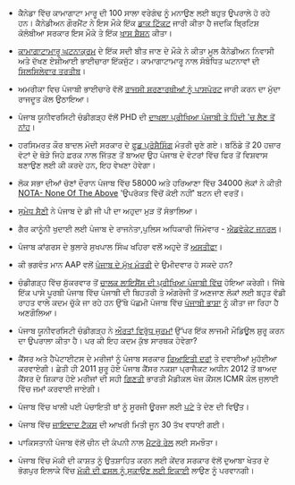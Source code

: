 - ਕੈਨੇਡਾ ਵਿੱਚ ਕਾਮਾਗਾਟਾ ਮਾਰੂ ਦੀ 100 ਸਾਲਾ ਵਰੇਗੰਢ ਨੂੰ ਮਨਾਉਣ ਲਈ ਬਹੁਤ ਉਪਰਾਲੇ ਹੋ ਰਹੇ ਹਨ। ਕੈਨੇਡੀਅਨ ਗੌਰਮੈਂਟ ਨੇ ਇਸ ਮੌਕੇ ਇੱਕ [ਡਾਕ ਟਿੱਕਟ](https://www.canadapost.ca/shop/collect-stamps/all-details-2014/details-3-arpil-2014/p-413932111.jsf) ਜਾਰੀ ਕੀਤਾ ਹੈ ਜਦਕਿ ਬ੍ਰਿਟਿਸ਼ ਕੋਲੰਬੀਆ ਸਰਕਾਰ ਇਸ ਮੌਕੇ ਤੇ ਇੱਕ [ਖਾਸ ਸ਼ੈਸ਼ਨ](https://www.flickr.com/photos/bcgovphotos/14106726140/in/photostream/) ਕੀਤਾ।

- [ਕਾਮਾਗਾਟਾਮਾਰੂ ਘਟਨਾਕ੍ਰਮ](http://www.straight.com/news/651056/gurpreet-singh-komagata-maru-centenary-brings-indigenous-canadians-and-south-asians-together) ਦੇ ਇੱਕ ਸਦੀ ਬੀਤ ਜਾਣ ਦੇ ਮੌਕੇ ਨੇ ਕੀਤਾ ਮੂਲ ਕੈਨੇਡੀਅਨ ਨਿਵਾਸੀ ਅਤੇ ਦੱਖਣ ਏਸ਼ੀਆਈ ਭਾਈਚਾਰਾ ਇੱਕਜੁੱਟ। ਕਾਮਾਗਾਟਾਮਾਰੂ ਨਾਲ ਸੰਬੰਧਿਤ ਘਟਨਾਵਾਂ ਦੀ [ਸਿਲਸਿਲੇਵਾਰ ਤਰਤੀਬ](http://ottawacitizen.com/news/national/timeline-the-komagata-maru-incident-1914)।

- ਅਮਰੀਕਾ ਵਿਚ ਪੰਜਾਬੀ ਭਾਈਚਾਰੇ ਵੱਲੋਂ [ਰਾਜਸੀ ਸ਼ਰਣਾਰਥੀਆਂ ਨੂੰ ਪਾਸਪੋਰਟ](http://timesofindia.indiatimes.com/City/Chandigarh/Punjabi-community-in-US-again-take-up-issue-of-granting-Indian-passports-to-political-asylees-with-ambassador/articleshow/35393463.cms) ਜਾਰੀ ਕਰਨ ਦਾ ਮੁੱਦਾ ਰਾਜਦੂਤ ਕੋਲ ਉਠਾਇਆ।

- ਪੰਜਾਬ ਯੂਨੀਵਰਸਿਟੀ ਚੰਡੀਗੜ੍ਹ ਵੱਲੋਂ PHD ਦੀ [ਦਾਖਲਾ ਪ੍ਰੀਖਿਆ ਪੰਜਾਬੀ ਤੇ ਹਿੰਦੀ 'ਚ ਲੈਣ ਤੋਂ ਨਾਂਹ](https://www.youtube.com/watch?v=UnqNkABH-Rk)। 

- ਹਰਸਿਮਰਤ ਕੌਰ ਬਾਦਲ ਮੋਦੀ ਸਰਕਾਰ ਦੇ [ਫੂਡ ਪ੍ਰੋਸੈਸਿੰਗ](http://timesofindia.indiatimes.com/City/Chandigarh/With-Harsimrat-as-Union-food-processing-minister-Punjab-gets-into-overdrive/articleshow/35644070.cms) ਮੰਤਰੀ ਚੁਣੇ ਗਏ। ਬਠਿੰਡੇ ਤੋਂ 20 ਹਜ਼ਾਰ ਵੋਟਾਂ ਦੇ ਥੋੜੇ ਜਿਹੇ ਫ਼ਰਕ ਨਾਲ ਜਿੱਤਣ ਤੋਂ ਬਾਅਦ ਉਹ ਪੰਜਾਬ ਦੇ ਵੋਟਰਾਂ ਵਿੱਚ ਫਿਰ ਤੋਂ ਵਿਸ਼ਵਾਸ ਬਣਾਉਣ ਲਈ ਕੀ ਕਰਦੇ ਹਨ, ਇਹ ਵੇਖਣਾ ਹੋਵੇਗਾ।

- ਲੋਕ ਸਭਾ ਦੀਆਂ ਚੋਣਾਂ ਦੌਰਾਨ ਪੰਜਾਬ ਵਿੱਚ 58000 ਅਤੇ ਹਰਿਆਣਾ ਵਿੱਚ 34000 ਲੋਕਾਂ ਨੇ ਕੀਤੀ [NOTA- None Of The Above](http://m.newindianexpress.com/top-news/310329?utm_source=rss&utm_medium=rss&utm_campaign=over-58000-voters-in-punjab-34000-in-haryana-opt-for-nota) 'ਉਪਰੋਕਤ ਵਿੱਚੋਂ ਕੋਈ ਨਹੀਂ' ਬਟਨ ਦੀ ਵਰਤੋਂ।

- [ਸੁਮੇਧ ਸੈਣੀ](http://www.punjabhub.com/2014/05/2232) ਨੇ ਪੰਜਾਬ ਦੇ ਡੀ ਜੀ ਪੀ ਦਾ ਅਹੁਦਾ ਮੁੜ ਤੋਂ ਸੰਭਾਲਿਆ।

- ਗੈਰ ਕਾਨੂੰਨੀ ਖੁਦਾਈ ਲਈ ਪੰਜਾਬ ਦੇ ਰਾਜਨੇਤਾ,ਪੁਲਿਸ ਅਧਿਕਾਰੀ ਜਿੰਮੇਵਾਰ - [ਐਡਵੋਕੇਟ ਜਨਰਲ](http://www.hindustantimes.com/punjab/chandigarh/politicians-cops-involved-illegal-mining-punjab-ag/article1-1221361.aspx)।

- ਪੰਜਾਬ ਕਾਂਗਰਸ ਦੇ ਬੁਲਾਰੇ ਸੁਖਪਾਲ ਸਿੰਘ ਖਹਿਰਾ ਵਲੋਂ ਅਹੁਦੇ ਤੋਂ [ਅਸਤੀਫਾ](http://www.dnaindia.com/india/report-punjab-congress-spokesman-sukhpal-singh-khaira-resigns-1989534)।

- ਕੀ ਭਗਵੰਤ ਮਾਨ AAP ਵਲੋਂ [ਪੰਜਾਬ ਦੇ ਮੁੱਖ ਮੰਤਰੀ](http://www.punjabhub.com/2014/05/2169)  ਦੇ ਉਮੀਦਵਾਰ ਹੋ ਸਕਦੇ ਹਨ?

- ਚੰਡੀਗੜ੍ਹ ਵਿੱਚ ਸ਼ੁੱਕਰਵਾਰ ਤੋਂ [ਚਾਲਕ ਲਾਇਸੈਂਸ ਦੀ ਪ੍ਰੀਖਿਆ ਪੰਜਾਬੀ ਵਿੱਚ](http://timesofindia.indiatimes.com/city/chandigarh/From-Friday-take-drivers-licence-test-in-Punjabi/articleshow/35490010.cms) ਹੋਇਆ ਕਰੇਗੀ। ਜਿੱਥੇ ਇੱਕ ਪਾਸੇ ਪੂਰਬੀ ਪੰਜਾਬ ਵਿੱਚ ਪੰਜਾਬੀ ਦੀ ਬਿਹਤਰੀ ਤੇ ਅੰਗਰੇਜੀ ਤੋਂ ਅਣਜਾਣ ਲੋਕਾਂ ਲਈ ਬਹੁਤ ਵੱਡੀ ਰਾਹਤ ਵਾਲੇ ਕਦਮ ਚੁੱਕੇ ਜਾ ਰਹੇ ਹਨ ਉੱਥੇ ਪੱਛਮੀ ਪੰਜਾਬ ਵਿੱਚ [ਪੰਜਾਬੀ ਭਾਸ਼ਾ](http://tribune.com.pk/story/713112/ki-kehnda-most-widely-spoken-mother-tongue-ignored-in-local-schools/) ਨੂੰ ਕੀਤਾ ਜਾ ਰਿਹਾ ਹੈ ਅਣਗੌਲਿਆ।

- ਪੰਜਾਬ ਯੂਨੀਵਰਸਿਟੀ ਚੰਡੀਗੜ੍ਹ ਨੇ [ਔਰਤਾਂ ਵਿਰੁੱਧ ਜੁਰਮਾਂ](http://timesofindia.indiatimes.com/city/chandigarh/Compulsory-crime-against-women-module-at-PU-from-coming-session/articleshow/33476994.cms) ਉੱਪਰ ਇੱਕ ਲਾਜਮੀ ਮੌਡਿਊਲ ਸ਼ੁਰੂ ਕਰਨ ਦਾ ਉਪਰਾਲਾ ਕੀਤਾ ਹੈ। ਪਰ ਕੀ ਇਹ ਕਦਮ ਕੁੱਝ ਸਾਰਥਕ ਹੋਵੇਗਾ?

- ਕੈਂਸਰ ਅਤੇ ਹੈਪੇਟਾਈਟਸ ਦੇ ਮਰੀਜਾਂ ਨੂੰ ਪੰਜਾਬ ਸਰਕਾਰ [ਰਿਆਇਤੀ ਦਰਾਂ](http://www.ndtv.com/article/india/punjab-to-provide-drugs-at-subsidised-rates-to-cancer-patients-528364) ਤੇ ਦਵਾਈਆਂ ਮੁਹੱਈਆ ਕਰਵਾਏਗੀ। ਛੇਤੀ ਹੀ 2011 ਸ਼ੁਰੂ ਹੋਏ ਪੰਜਾਬ ਕੈਂਸਰ ਨਕਸ਼ਾ ਪ੍ਰਾਜੈਕਟ ਅਧੀਨ 2012 ਤੋਂ ਬਾਅਦ ਕੈਂਸਰ ਦੇ ਸ਼ਿਕਾਰ ਹੋਏ ਮਰੀਜਾਂ ਦੀ ਸਹੀ [ਗਿਣਤੀ](http://timesofindia.indiatimes.com/city/chandigarh/Punjab-cancer-headcount-report-to-be-submitted-in-July/articleshow/35447462.cms) ਭਾਰਤੀ ਮੈਡੀਕਲ ਖੋਜ ਕੌਂਸਲ ICMR ਕੋਲ ਜੁਲਾਈ ਵਿੱਚ ਜਮਾਂ ਕਰਵਾਈ ਜਾਏਗੀ।

- ਪੰਜਾਬ ਵਿੱਚ ਖਾਲੀ ਪਈ ਪੰਚਾਇਤੀ ਥਾਂ ਨੂੰ ਸੂਰਜੀ ਊਰਜਾ ਲਈ [ਪਟੇ](http://www.business-standard.com/article/companies/punjab-to-lease-vacant-panchayat-land-for-solar-power-114051900567_1.html) ਤੇ ਦੇਣ ਦੀ ਵਿਉਂਤ।

- ਪੰਜਾਬ ਵਿੱਚ [ਜਾਇਦਾਦ ਟੈਕਸ](http://www.business-standard.com/article/pti-stories/punjab-extends-last-date-of-property-tax-payment-to-june-30-114052301400_1.html) ਦੀ ਆਖਰੀ ਮਿਤੀ ਜੂਨ 30 ਤੱਖ ਵਧਾਈ ਗਈ।

- ਪਾਕਿਸਤਾਨੀ ਪੰਜਾਬ ਵੱਲੋਂ ਚੀਨ ਦੀ ਕੰਪਨੀ ਨਾਲ [ਮੈਟਰੋ ਰੇਲ](http://www.brecorder.com/business-a-economy/189/1185216/) ਲਈ ਸਮਝੌਤਾ।

- ਪੰਜਾਬ ਵਿੱਚ ਮੱਕੀ ਦੀ ਕਾਸ਼ਤ ਨੂੰ ਉਤਸ਼ਾਹਿਤ ਕਰਨ ਲਈ ਕੇਂਦਰ ਸਰਕਾਰ ਵੱਲੋਂ ਦੁਆਬਾ ਖੇਤਰ ਦੇ ਭੋਗਪੁਰ ਇਲਾਕੇ ਵਿੱਚ [ਮੱਕੀ ਦੀ ਫਸਲ ਨੂੰ ਸੁਕਾਉਣ ਲਈ ਇਕਾਈ](http://www.hindustantimes.com/punjab/jalandhar/centre-sanctions-punjab-s-third-maize-dryer-plant-for-jalandhar/article1-1220584.aspx) ਲਾਉਣ ਨੂੰ ਪਰਵਾਨਗੀ।

